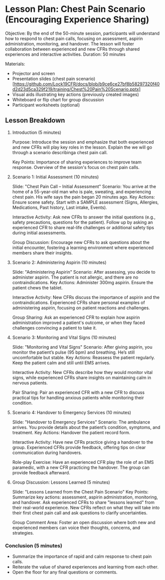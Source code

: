 # Lesson Plan: Chest Pain Scenario (Encouraging Experience Sharing)

Objective:
By the end of the 50-minute session, participants will understand how to respond to chest pain calls, focusing on assessment, aspirin administration, monitoring, and handover. The lesson will foster collaboration between experienced and new CFRs through shared experiences and interactive activities.
Duration: 50 minutes

Materials:
- Projector and screen
- Presentation slides (chest pain scenario)[https://github.com/Lock19CFR/docs/blob/b9ce6ce27bf8b58297320f40d2d23d5ca329f219/training/Chest%20Pain%20Scenario.pptx]
- Visual aids illustrating key actions (previously created images)
- Whiteboard or flip chart for group discussion
- Participant worksheets (optional)

## Lesson Breakdown
 1. Introduction (5 minutes)

    Purpose: Introduce the session and emphasize that both experienced and new CFRs will play key roles in the lesson. Explain the we will go through a scenario describinga chest pain call.

    Key Points:
        Importance of sharing experiences to improve team response.
        Overview of the session's focus on chest pain calls.

2. Scenario 1: Initial Assessment (10 minutes)

    Slide: "Chest Pain Call – Initial Assessment"
        Scenario: You arrive at the home of a 55-year-old man who is pale, sweating, and experiencing chest pain. His wife says the pain began 20 minutes ago.
        Key Actions:
            Ensure scene safety.
            Start with a SAMPLE assessment (Signs, Allergies, Medications, Past history, Last intake, Events).

    Interactive Activity:
        Ask new CFRs to answer the initial questions (e.g., safety precautions, questions for the patient).
        Follow up by asking an experienced CFR to share real-life challenges or additional safety tips during initial assessments.

    Group Discussion:
        Encourage new CFRs to ask questions about the initial encounter, fostering a learning environment where experienced members share their insights.

3. Scenario 2: Administering Aspirin (10 minutes)

    Slide: "Administering Aspirin"
        Scenario: After assessing, you decide to administer aspirin. The patient is not allergic, and there are no contraindications.
        Key Actions:
            Administer 300mg aspirin.
            Ensure the patient chews the tablet.

    Interactive Activity:
        New CFRs discuss the importance of aspirin and the contraindications.
        Experienced CFRs share personal examples of administering aspirin, focusing on patient reactions and challenges.

    Group Sharing:
        Ask an experienced CFR to explain how aspirin administration improved a patient's outcome, or when they faced challenges convincing a patient to take it.

4. Scenario 3: Monitoring and Vital Signs (10 minutes)

    Slide: "Monitoring and Vital Signs"
        Scenario: After giving aspirin, you monitor the patient’s pulse (95 bpm) and breathing. He’s still uncomfortable but stable.
        Key Actions:
            Reassess the patient regularly.
            Keep the patient calm and still until EMS arrives.

    Interactive Activity:
        New CFRs describe how they would monitor vital signs, while experienced CFRs share insights on maintaining calm in nervous patients.

    Pair Sharing:
        Pair an experienced CFR with a new CFR to discuss practical tips for handling anxious patients while monitoring their condition.

5. Scenario 4: Handover to Emergency Services (10 minutes)

    Slide: "Handover to Emergency Services"
        Scenario: The ambulance arrives. You provide details about the patient’s condition, symptoms, and treatment.
        Key Actions:
            Handover the patient record form.

    Interactive Activity:
        Have new CFRs practice giving a handover to the group.
        Experienced CFRs provide feedback, offering tips on clear communication during handovers.

    Role-play Exercise:
        Have an experienced CFR play the role of an EMS paramedic, with a new CFR practicing the handover. The group can provide feedback afterward.

6. Group Discussion: Lessons Learned (5 minutes)

    Slide: "Lessons Learned from the Chest Pain Scenario"
        Key Points: Summarize key actions: assessment, aspirin administration, monitoring, and handover.
        Ask experienced CFRs to share "lessons learned" from their real-world experience.
        New CFRs reflect on what they will take into their first chest pain call and ask questions to clarify uncertainties.

    Group Comment Area:
        Foster an open discussion where both new and experienced members can voice their thoughts, concerns, and strategies.

### Conclusion (5 minutes)

  - Summarize the importance of rapid and calm response to chest pain calls.
  - Reiterate the value of shared experiences and learning from each other.
  - Open the floor for any final questions or comments.
